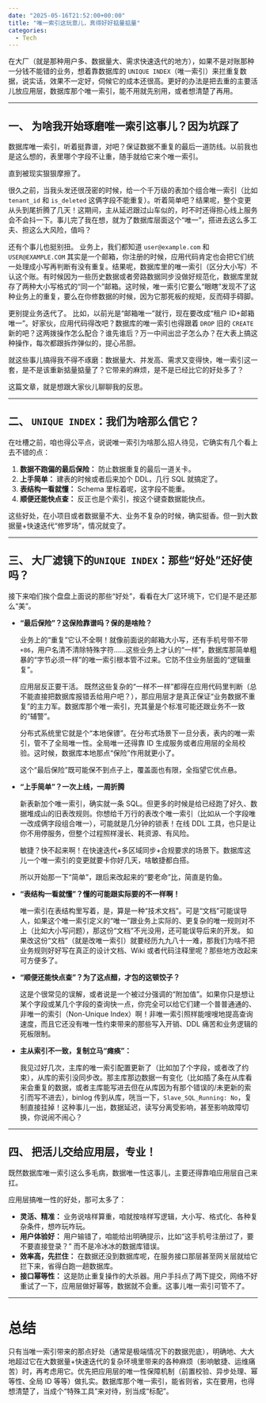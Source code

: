 ```yaml
---
date: "2025-05-16T21:52:00+00:00"
title: "唯一索引这玩意儿，真得好好掂量掂量"
categories:
  - Tech
---
```


在大厂（就是那种用户多、数据量大、需求快速迭代的地方），如果不是对账那种一分钱不能错的业务，想着靠数据库的 `UNIQUE INDEX`（唯一索引）来拦重复数据，说实话，效果不一定好，伺候它的成本还很高。更好的办法是把去重的主要活儿放应用层，数据库那个唯一索引，能不用就先别用，或者想清楚了再用。

---

## 一、 为啥我开始琢磨唯一索引这事儿？因为坑踩了

数据库唯一索引，听着挺靠谱，对吧？保证数据不重复的最后一道防线。以前我也是这么想的，表里哪个字段不让重，随手就给它来个唯一索引。

直到被现实狠狠摩擦了。

很久之前，当我头发还很茂密的时候，给一个千万级的表加个组合唯一索引（比如 `tenant_id` 和 `is_deleted` 这俩字段不能重复）。听着简单吧？结果呢，整个变更从头到尾折腾了几天！这期间，主从延迟跟过山车似的，时不时还得担心线上服务会不会抖一下。事儿完了我在想，就为了数据库层面这个“唯一”，搭进去这么多工夫、担这么大风险，值吗？

还有个事儿也挺别扭。 业务上，我们都知道 `user@example.com` 和 `USER@EXAMPLE.COM` 其实是一个邮箱，你注册的时候，应用代码肯定也会把它们统一处理成小写再判断有没有重复。结果呢，数据库里的唯一索引（区分大小写）不认这个账。有时候因为一些历史数据或者旁路数据同步没做好规范化，数据库里就存了两种大小写格式的“同一个”邮箱。这时候，唯一索引它要么“眼瞎”发现不了这种业务上的重复，要么在你修数据的时候，因为它那死板的规矩，反而碍手碍脚。

更别提业务迭代了。 比如，以前光是“邮箱唯一”就行，现在要改成“租户 ID+邮箱唯一”。好家伙，应用代码得改吧？数据库的唯一索引也得跟着 `DROP` 旧的 `CREATE` 新的吧？这两拨操作怎么配合？谁先谁后？万一中间出岔子怎么办？在大表上搞这种操作，每次都跟拆炸弹似的，提心吊胆。

就这些事儿搞得我不得不琢磨：数据量大、并发高、需求又变得快，唯一索引这一套，是不是该重新掂量掂量了？它带来的麻烦，是不是已经比它的好处多了？

这篇文章，就是想跟大家伙儿聊聊我的反思。

---

## 二、 `UNIQUE INDEX`：我们为啥那么信它？

在吐槽之前，咱也得公平点，说说唯一索引为啥那么招人待见，它确实有几个看上去不错的点：

1.  **数据不跑偏的最后保险：** 防止数据重复的最后一道关卡。
2.  **上手简单：** 建表的时候或者后来加个 DDL，几行 SQL 就搞定了。
3.  **表结构一看就懂：** Schema 里标着呢，这字段不能重。
4.  **顺便还能快点查：** 反正也是个索引，按这个键查数据能快点。

这些好处，在小项目或者数据量不大、业务不复杂的时候，确实挺香。但一到大数据量+快速迭代“修罗场”，情况就变了。

---

## 三、 大厂滤镜下的`UNIQUE INDEX`：那些“好处”还好使吗？

接下来咱们挨个盘盘上面说的那些“好处”，看看在大厂这环境下，它们是不是还那么“美”。

- **“最后保险”？这保险靠谱吗？保的是啥险？**

  业务上的“重复”它认不全啊！就像前面说的邮箱大小写，还有手机号带不带`+86`，用户名清不清除特殊字符……这些业务上才认的“一样”，数据库那简单粗暴的“字节必须一样”的唯一索引根本管不过来。它防不住业务层面的“逻辑重复”。

  应用层反正要干活。 既然这些复杂的“一样不一样”都得在应用代码里判断（总不能直接把数据库报错丢给用户吧？），那应用层才是真正保证“业务数据不重复”的主力军。数据库那个唯一索引，充其量是个标准可能还跟业务不一致的“辅警”。

  分布式系统里它就是个“本地保镖”。在分布式场景下一旦分表，表内的唯一索引，管不了全局唯一性。全局唯一还得靠 ID 生成服务或者应用层的全局校验。这时候，数据库本地那点“保险”作用就更小了。

  这个“最后保险”既可能保不到点子上，覆盖面也有限，全指望它优点悬。

- **“上手简单”？一次上线，一周折腾**

  新表新加个唯一索引，确实就一条 SQL。但更多的时候是给已经跑了好久、数据堆成山的旧表改规则。你想给千万行的表改个唯一索引（比如从一个字段唯一改成俩字段组合唯一），可能就是几分钟的锁表！在线 DDL 工具，也只是让你不用停服务，但整个过程照样漫长、耗资源、有风险。

  敏捷？快不起来啊！在快速迭代+多区域同步+合规要求的场景下。数据库这儿一个唯一索引的变更就要卡你好几天，啥敏捷都白搭。

  所以开始那一下“简单”，跟后来改起来的“要老命”比，简直是钓鱼。

- **“表结构一看就懂”？懂的可能跟实际要的不一样啊！**

  唯一索引在表结构里写着，是，算是一种“技术文档”。可是“文档”可能误导人，如果这个唯一索引定义的“唯一”跟业务上实际的、更复杂的唯一规则对不上（比如大小写问题），那这份“文档”不光没用，还可能误导后来的开发。 如果改这份“文档”（就是改唯一索引）就要经历九九八十一难，那我们为啥不把业务规则好好写在真正的设计文档、Wiki 或者代码注释里呢？那些地方改起来可方便多了。

- **“顺便还能快点查”？为了这点醋，才包的这顿饺子？**

  这是个很常见的误解，或者说是一个被过分强调的“附加值”。如果你只是想让某个字段或某几个字段的查询快一点，你完全可以给它们建一个普普通通的、非唯一的索引（Non-Unique Index）啊！非唯一索引照样能嗖嗖地提高查询速度，而且它还没有唯一性约束带来的那些写入开销、DDL 痛苦和业务逻辑的死板限制。

- **主从索引不一致，复制立马“瘫痪”：**

  我见过好几次，主库的唯一索引配置更新了（比如加了个字段，或者改了约束），从库的索引没同步改。那主库那边数据一有变化（比如插了条在从库看来会重复的数据，或者主库能写进去但在从库因为有那个错误的/未更新的索引而写不进去），binlog 传到从库，咣当一下，`Slave_SQL_Running: No`，复制直接挂掉！这种事儿一出，数据延迟，读写分离受影响，甚至影响故障切换，你说闹不闹心？

---

## 四、 把活儿交给应用层，专业！

既然数据库唯一索引这么多毛病，数据唯一性这事儿，主要还得靠咱应用层自己来扛。

应用层搞唯一性的好处，那可太多了：

- **灵活、精准：** 业务说啥样算重，咱就按啥样写逻辑，大小写、格式化、各种复杂条件，想咋玩咋玩。
- **用户体验好：** 用户输错了，咱能给出明确提示，比如“这手机号注册过了，要不要直接登录？” 而不是冷冰冰的数据库错误。
- **效率高，先拦住：** 在数据还没到数据库呢，在服务接口那层甚至网关层就给它拦下来，省得白跑一趟数据库。
- **接口幂等性：** 这是防止重复操作的大杀器。用户手抖点了两下提交，网络不好重试了一下，应用层做好幂等，数据就不会重。这事儿唯一索引可管不了。

---

# 总结

只有当唯一索引带来的那点好处（通常是极端情况下的数据兜底），明确地、大大地超过它在大数据量+快速迭代的复杂环境里带来的各种麻烦（影响敏捷、运维痛苦）时，再考虑用它。优先把应用层的唯一性保障机制（前置校验、异步处理、幂等性、全局 ID 等等）做扎实。数据库那个唯一索引，能省则省，实在要用，也得想清楚了，当成个“特殊工具”来对待，别当成“标配”。
